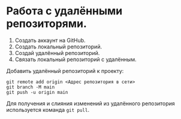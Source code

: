 # Работа с удалёнными репозиторями.

1. Создать аккаунт на GitHub.
2. Создать локальный репозиторий.
3. Создай удалённый репозиторий.
4. Связать локальный репозиторий с удалённым.

Добавить удалённый репозиторий к проекту:
```
git remote add origin <Адрес репозитория в сети>
git branch -M main
git push -u origin main
```
Для получения и слияния изменений из удалённого репозитория используется команда ``git pull``.
